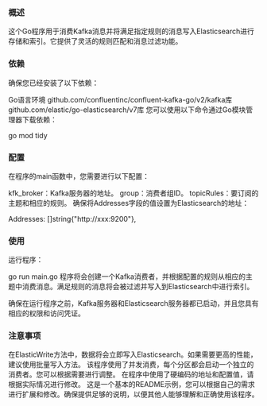 ### 概述
这个Go程序用于消费Kafka消息并将满足指定规则的消息写入Elasticsearch进行存储和索引。它提供了灵活的规则匹配和消息过滤功能。

### 依赖
确保您已经安装了以下依赖：

Go语言环境
github.com/confluentinc/confluent-kafka-go/v2/kafka库
github.com/elastic/go-elasticsearch/v7库
您可以使用以下命令通过Go模块管理器下载依赖：

go mod tidy
### 配置
在程序的main函数中，您需要进行以下配置：

kfk_broker：Kafka服务器的地址。
group：消费者组ID。
topicRules：要订阅的主题和相应的规则。
确保将Addresses字段的值设置为Elasticsearch的地址：

Addresses: []string{"http://xxx:9200"},
### 使用
运行程序：

go run main.go
程序将会创建一个Kafka消费者，并根据配置的规则从相应的主题中消费消息。满足规则的消息将会被过滤并写入到Elasticsearch中进行索引。

确保在运行程序之前，Kafka服务器和Elasticsearch服务器都已启动，并且您具有相应的权限和访问凭证。

### 注意事项
在ElasticWrite方法中，数据将会立即写入Elasticsearch。如果需要更高的性能，建议使用批量写入方法。
该程序使用了并发消费，每个分区都会启动一个独立的消费者。您可以根据需要进行调整。
在程序中使用了硬编码的地址和配置值，请根据实际情况进行修改。
这是一个基本的README示例，您可以根据自己的需求进行扩展和修改。确保提供足够的说明，以便其他人能够理解和正确使用该程序。
